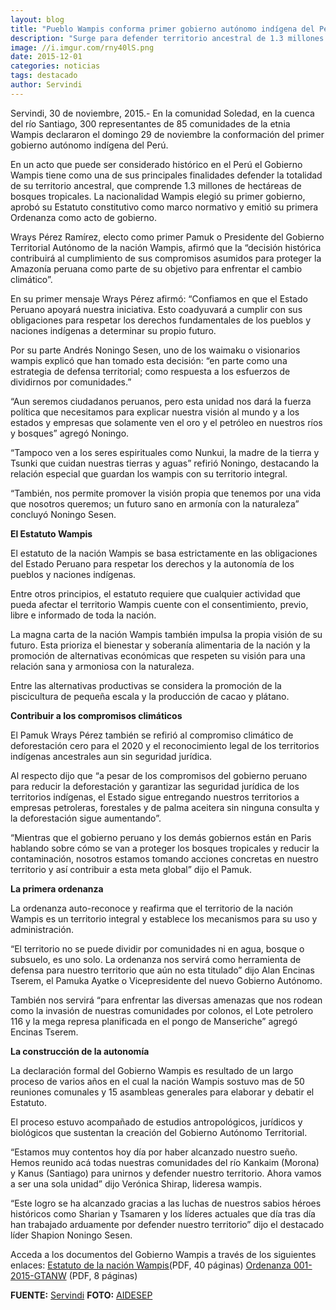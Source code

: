 ```yaml
---
layout: blog
title: "Pueblo Wampis conforma primer gobierno autónomo indígena del Perú"
description: "Surge para defender territorio ancestral de 1.3 millones de ha de bosques tropicales y contribuir a cumplir compromisos climáticos."
image: //i.imgur.com/rny40lS.png
date: 2015-12-01
categories: noticias
tags: destacado
author: Servindi
---
```


Servindi, 30 de noviembre, 2015.- En la comunidad Soledad, en la cuenca del río Santiago, 300 representantes de 85 comunidades de la etnia Wampis declararon el domingo 29 de noviembre la conformación del primer gobierno autónomo indígena del Perú.

En un acto que puede ser considerado histórico en el Perú el Gobierno Wampis tiene como una de sus principales finalidades defender la totalidad de su territorio ancestral, que comprende 1.3 millones de hectáreas de bosques tropicales.
La nacionalidad Wampis elegió su primer gobierno, aprobó su Estatuto constitutivo como marco normativo y emitió su primera Ordenanza como acto de gobierno.

Wrays Pérez Ramírez, electo como primer Pamuk o Presidente del Gobierno Territorial Autónomo de la nación Wampis, afirmó que la “decisión histórica contribuirá al cumplimiento de sus compromisos asumidos para proteger la Amazonía peruana como parte de su objetivo para enfrentar el cambio climático”.

En su primer mensaje Wrays Pérez afirmó: “Confiamos en que el Estado Peruano apoyará nuestra iniciativa. Esto coadyuvará a cumplir con sus obligaciones para respetar los derechos fundamentales de los pueblos y naciones indígenas a determinar su propio futuro.

Por su parte Andrés Noningo Sesen, uno de los waimaku o visionarios wampis explicó que han tomado esta decisión: “en parte como una estrategia de defensa territorial; como respuesta a los esfuerzos de dividirnos por comunidades.”

“Aun seremos ciudadanos peruanos, pero esta unidad nos dará la fuerza política que necesitamos para explicar nuestra visión al mundo y a los estados y empresas que solamente ven el oro y el petróleo en nuestros ríos y bosques” agregó Noningo.

“Tampoco ven a los seres espirituales como Nunkui, la madre de la tierra y Tsunki que cuidan nuestras tierras y aguas” refirió Noningo, destacando la relación especial que guardan los wampis con su territorio integral.

“También, nos permite promover la visión propia que tenemos por una vida que nosotros queremos; un futuro sano en armonía con la naturaleza” concluyó Noningo Sesen.

<b>El Estatuto Wampis</b>

El estatuto de la nación Wampis se basa estrictamente en las obligaciones del Estado Peruano para respetar los derechos y la autonomía de los pueblos y naciones indígenas.

Entre otros principios, el estatuto requiere que cualquier actividad que pueda afectar el territorio Wampis cuente con el consentimiento, previo, libre e informado de toda la nación.

La magna carta de la nación Wampis también impulsa la propia visión de su futuro. Esta prioriza el bienestar y soberanía alimentaria de la nación y la promoción de alternativas económicas que respeten su visión para una relación sana y armoniosa con la naturaleza.

Entre las alternativas productivas se considera la promoción de la piscicultura de pequeña escala y la producción de cacao y plátano.

<b>Contribuir a los compromisos climáticos</b>

El Pamuk Wrays Pérez también se refirió al compromiso climático de deforestación cero para el 2020 y el reconocimiento legal de los territorios indígenas ancestrales aun sin seguridad jurídica.

Al respecto dijo que “a pesar de los compromisos del gobierno peruano para reducir la deforestación y garantizar las seguridad jurídica de los territorios indígenas, el Estado sigue entregando nuestros territorios a empresas petroleras, forestales y de palma aceitera sin ninguna consulta y la deforestación sigue aumentando”.

“Mientras que el gobierno peruano y los demás gobiernos están en Paris hablando sobre cómo se van a proteger los bosques tropicales y reducir la contaminación, nosotros estamos tomando acciones concretas en nuestro territorio y así contribuir a esta meta global” dijo el Pamuk.

<b>La primera ordenanza</b>

La ordenanza auto-reconoce y reafirma que el territorio de la nación Wampis es un territorio integral y establece los mecanismos para su uso y administración.

“El territorio no se puede dividir por comunidades ni en agua, bosque o subsuelo, es uno solo. La ordenanza nos servirá como herramienta de defensa para nuestro territorio que aún no esta titulado” dijo Alan Encinas Tserem, el Pamuka Ayatke o Vicepresidente del nuevo Gobierno Autónomo.

También nos servirá “para enfrentar las diversas amenazas que nos rodean como la invasión de nuestras comunidades por colonos, el Lote petrolero 116 y la mega represa planificada en el pongo de Manseriche” agregó Encinas Tserem.

<b>La construcción de la autonomía</b>

La declaración formal del Gobierno Wampis es resultado de un largo proceso de varios años en el cual la nación Wampis sostuvo mas de 50 reuniones comunales y 15 asambleas generales para elaborar y debatir el Estatuto.

El proceso estuvo acompañado de estudios antropológicos, jurídicos y biológicos que sustentan la creación del Gobierno Autónomo Territorial.

“Estamos muy contentos hoy día por haber alcanzado nuestro sueño. Hemos reunido acá todas nuestras comunidades del río Kankaim (Morona) y Kanus (Santiago) para unirnos y defender nuestro territorio. Ahora vamos a ser una sola unidad” dijo Verónica Shirap, lideresa wampis.

“Este logro se ha alcanzado gracias a las luchas de nuestros sabios héroes históricos como Sharian y Tsamaren y los líderes actuales que día tras día han trabajado arduamente por defender nuestro territorio” dijo el destacado líder Shapion Noningo Sesen.

Acceda a los documentos del Gobierno Wampis a través de los siguientes enlaces:
[Estatuto de la nación Wampis](https://ia601508.us.archive.org/24/items/EstatutoWampis/EstatutoNacionWampis_29Nov2015.pdf)(PDF, 40 páginas)
[Ordenanza 001-2015-GTANW](https://ia601503.us.archive.org/8/items/Ordenanza01Wampis/Ordenanza001-2015-GTANW.pdf) (PDF, 8 páginas)

<b>FUENTE:</b> [Servindi](//servindi.org/actualidad/144577)
<b>FOTO:</b> [AIDESEP](//www.aidesep.org.pe)
